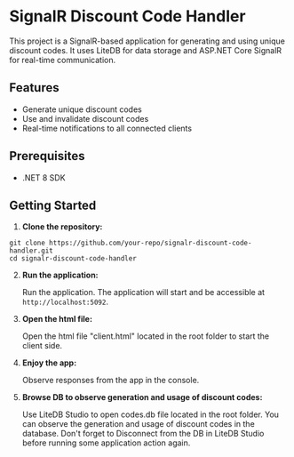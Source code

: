 ﻿# SignalR Discount Code Handler

This project is a SignalR-based application for generating and using unique discount codes. It uses LiteDB for data storage and ASP.NET Core SignalR for real-time communication.

## Features

- Generate unique discount codes
- Use and invalidate discount codes
- Real-time notifications to all connected clients

## Prerequisites

- .NET 8 SDK

## Getting Started

1. **Clone the repository:**
```
git clone https://github.com/your-repo/signalr-discount-code-handler.git
cd signalr-discount-code-handler
```

2. **Run the application:**

    Run the application. The application will start and be accessible at `http://localhost:5092`.

3. **Open the html file:**

    Open the html file "client.html" located in the root folder to start the client side.

4. **Enjoy the app:**

    Observe responses from the app in the console.

5. **Browse DB to observe generation and usage of discount codes:**

    Use LiteDB Studio to open codes.db file located in the root folder. You can observe the generation and usage of discount codes in the database. Don't forget to Disconnect from the DB in LiteDB Studio before running some application action again.

    
    